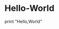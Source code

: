 # Hello-World
<!--I am writing a python program which will show the Hello World .-->
<!--hi guys i am iftekhar joy.I am a self taught programer-->
<!--Today i am writing a python program which name is hello world -->
<!--In python if we want to write a program in text editor the we could use py extension-->
<!--Like HelloWorld.py.save this file -->
<!--Now i write the programe-->
print "Hello,World"

<!--Here print is a output generator.print means like show me the Hello,World on the screen .-->
<!--That's why we use print keyword.-->
